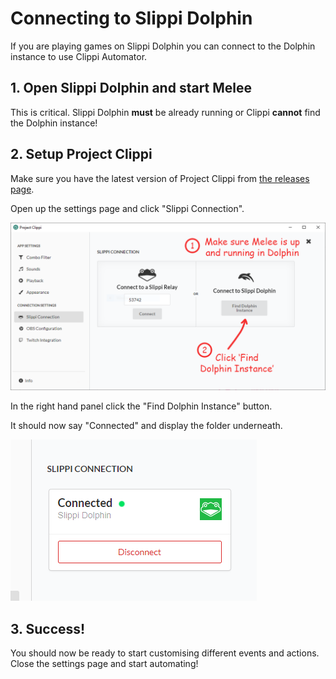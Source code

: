 # Connecting to Slippi Dolphin

If you are playing games on Slippi Dolphin you can connect to the Dolphin instance to use Clippi Automator.

## 1. Open Slippi Dolphin and start Melee

This is critical. Slippi Dolphin **must** be already running or Clippi **cannot** find the Dolphin instance!

## 2. Setup Project Clippi

Make sure you have the latest version of Project Clippi from [the releases page](https://github.com/vinceau/project-clippi/releases).

Open up the settings page and click "Slippi Connection".

![Clippi settings](images/2-1-clippi-settings.png)

In the right hand panel click the "Find Dolphin Instance" button.

It should now say "Connected" and display the folder underneath.

![Connected](images/2-2-connected.png)

## 3. Success!

You should now be ready to start customising different events and actions. Close the settings page and start automating!
